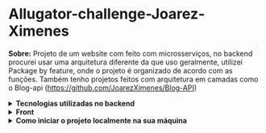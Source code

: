 # Allugator-challenge-Joarez-Ximenes

**Sobre:**
Projeto de um website com feito com microsserviços, no backend procurei usar uma arquitetura diferente da que uso geralmente, utilizei Package by feature, onde o projeto é organizado de acordo com as funções. Também tenho projetos feitos com arquitetura em camadas como o Blog-api (https://github.com/JoarezXimenes/Blog-API) 

<details>
  <summary><strong>Tecnologias utilizadas no backend</strong></summary><br />
  
  - Express
  - JWT(implementado ainda de forma simples, se der tempo até o fim da semana implemento o KeyCloak)
  - Kafka, comunicação entre os microsserviços, preservando as menssagens em fila, para que o microsserviço
  possa consumilas depois, caso fique fora do ar por um tempo.
  - uuid, IDs gerados diretamente no backend, não dependendo do banco de dados.
  - testes feitos com mocha, chai e sinon

 
</details>

<details>
<summary><strong>Front</strong></summary><br />
 (ainda em produção)
 
  - React.js

</details>

<details>
<summary><strong>Como iniciar o projeto localmente na sua máquina</strong></summary><br />


1️⃣ **Primeira opção**
  - Dependencias: Docker, Docker-compose e npm.
  - 1- Clonar o repositório no seu computador.
  - 2- Entrar na pasta raiz do projeto e executar o comando "npm install" no terminal.
  - 3- Executar o comando "npm run compose:up". Agora só esperar uns minutinhos e pronto :).
  - Para parar os containers basta executar o comando "npm run compose:down".

2️⃣ **Segunda Opção**
  - Dependencias: Docker, Docker-compose e npm.
  - 1- Clonar o repositório no seu computador.
  - 2- Entrar na pasta raiz do projeto e executar o comando "npm install" no terminal.
  - 3- Executar o comando "npm run install:all" no terminal.
  - 4- Executar o comando "npm run compose:db" no terminal, este comando iniciará somente os containers com bancos de dados e containers para funcionamento do kafka.
  - 5- Entrar em cada pasta dentro de apps (checkout, payment-api, products, signatures, frontend) e mudar o nome do arquivo ".env.example" para ".env"
  - 6- Executar o comando "npm run start:all". esse comando iniciará cada serviço localmente na sua máquina
  - Para parar os containers basta executar o comando "npm run compose:db:down".

</details>
